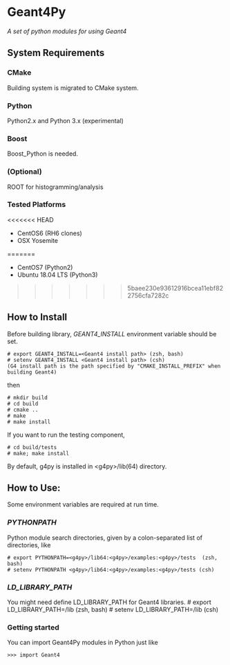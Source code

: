 Geant4Py
========

_A set of python modules for using Geant4_


System Requirements
-------------------

### CMake
Building system is migrated to CMake system.

### Python

Python2.x and Python 3.x (experimental)

### Boost

Boost_Python is needed.

### (Optional)

ROOT for histogramming/analysis

### Tested Platforms

<<<<<<< HEAD
* CentOS6 (RH6 clones)
* OSX Yosemite

=======
* CentOS7 (Python2)
* Ubuntu 18.04 LTS (Python3)
>>>>>>> 5baee230e93612916bcea11ebf822756cfa7282c

How to Install
--------------
Before building library, *GEANT4_INSTALL* environment variable should be set.

    # export GEANT4_INSTALL=<Geant4 install path> (zsh, bash)
    # setenv GEANT4_INSTALL <Geant4 install path> (csh)
    (G4 install path is the path specified by "CMAKE_INSTALL_PREFIX" when building Geant4) 
 
then

    # mkdir build
    # cd build
    # cmake ..
    # make
    # make install

If you want to run the testing component,

    # cd build/tests
    # make; make install

By default, g4py is installed in \<g4py\>/lib(64) directory.


How to Use:
-----------
Some environment variables are required at run time.

### *PYTHONPATH*

Python module search directories, given by a colon-separated list of directories, like


    # export PYTHONPATH=<g4py>/lib64:<g4py>/examples:<g4py>/tests  (zsh, bash)
    # setenv PYTHONPATH <g4py>/lib64:<g4py>/examples:<g4py>/tests (csh)

### *LD_LIBRARY_PATH*

You might need define LD_LIBRARY_PATH for Geant4 libraries.
    # export LD_LIBRARY_PATH=<Geant4 install path>/lib (zsh, bash)
    # setenv LD_LIBRARY_PATH=<Geant4 install path>/lib (csh)

### Getting started
You can import Geant4Py modules in Python just like

    >>> import Geant4


